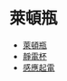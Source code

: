 # 萊頓瓶

* [萊頓瓶](https://zh.wikipedia.org/wiki/%E8%8E%B1%E9%A1%BF%E7%93%B6)
* [靜電杯](http://phy.tw/%E7%A7%91%E5%AD%B8%E5%AF%A6%E9%A9%97/item/207-item-title)
* [感應起電](https://www.junyiacademy.org/junyi-science/middle-school-physics-chemistry/s4zdl-/v/YoZzbd1dE2Y)
